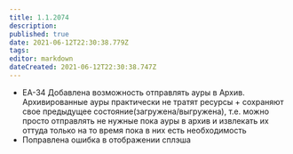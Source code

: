 ```yaml
---
title: 1.1.2074
description: 
published: true
date: 2021-06-12T22:30:38.779Z
tags: 
editor: markdown
dateCreated: 2021-06-12T22:30:38.747Z
---		
```

		
- EA-34 Добавлена возможность отправлять ауры в Архив. Архивированные ауры практически не тратят ресурсы + сохраняют свое предыдущее состояние(загружена/выгружена), т.е. можно просто отправлять не нужные пока ауры в архив и извлекать их оттуда только на то время пока в них есть необходимость
- Поправлена ошибка в отображении сплэша
